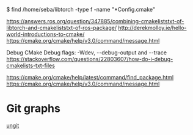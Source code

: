 $ find /home/seba/libtorch -type f -name "*Config.cmake"

https://answers.ros.org/question/347885/combining-cmakeliststxt-of-libtorch-and-cmakeliststxt-of-ros-package/
http://derekmolloy.ie/hello-world-introductions-to-cmake/
https://cmake.org/cmake/help/v3.0/command/message.html

Debug CMake
Debug flags: -Wdev, --debug-output and --trace
https://stackoverflow.com/questions/22803607/how-do-i-debug-cmakelists-txt-files

https://cmake.org/cmake/help/latest/command/find_package.html
https://cmake.org/cmake/help/v3.0/command/message.html


# Git graphs
[ungit](https://github.com/FredrikNoren/ungit)

